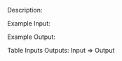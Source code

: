 Description:


Example Input:


Example Output:


Table Inputs Outputs:
Input                   =>                    Output
